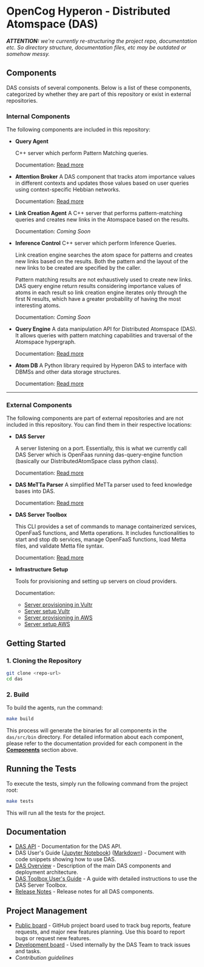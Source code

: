 # OpenCog Hyperon - Distributed Atomspace (DAS)

**_ATTENTION:_** _we're currently re-structuring the project repo, documentation etc. So directory structure, documentation files, etc may be outdated or somehow messy._

## **Components**

DAS consists of several components. Below is a list of these components, categorized by whether they are part of this repository or exist in external repositories.

### **Internal Components**
The following components are included in this repository:  

- **Query Agent**

  C++ server which perform Pattern Matching queries.

  Documentation: [Read more](docs/components/query-agent.md)

- **Attention Broker**
  A DAS component that tracks atom importance values in different contexts and updates those values based on user queries using context-specific Hebbian networks.  

  Documentation: [Read more](docs/components/attention-broker.md)

- **Link Creation Agent**
  A C++ server that performs pattern-matching queries and creates new links in the Atomspace based on the results.  

  Documentation: *Coming Soon*  

- **Inference Control**
  C++ server which perform Inference Queries.

  Link creation engine searches the atom space for patterns and creates new links based on the results. Both the pattern and the layout of the new links to be created are specified by the caller.

  Pattern matching results are not exhaustively used to create new links. DAS query engine return results considering importance values of atoms in each result so link creation engine iterates only through the first N results, which have a greater probability of having the most interesting atoms. 

  Documentation: *Coming Soon*  

- **Query Engine**
  A data manipulation API for Distributed Atomspace (DAS). It allows queries with pattern matching capabilities and traversal of the Atomspace hypergraph.  

  Documentation: [Read more](docs/components/query-agent.md)

- **Atom DB**
  A Python library required by Hyperon DAS to interface with DBMSs and other data storage structures.  

  Documentation: [Read more](docs/components/atomdb.md)  

---

### **External Components**
The following components are part of external repositories and are not included in this repository. You can find them in their respective locations:  

- **DAS Server**

  A server listening on a port. Essentially, this is what we currently call DAS Server which is OpenFaas running das-query-engine function (basically our DistributedAtomSpace class python class).

  Documentation: [Read more](https://github.com/singnet/das-serverless-functions)

- **DAS MeTTa Parser**
  A simplified MeTTa parser used to feed knowledge bases into DAS.  

  Documentation: [Read more](https://github.com/singnet/das-metta-parser)

- **DAS Server Toolbox**

  This CLI provides a set of commands to manage containerized services, OpenFaaS functions, and Metta operations. It includes functionalities to start and stop db services, manage OpenFaaS functions, load Metta files, and validate Metta file syntax.

  Documentation: [Read more](https://github.com/singnet/das-toolbox)

- **Infrastructure Setup**

  Tools for provisioning and setting up servers on cloud providers.  

  Documentation:  
  - [Server provisioning in Vultr](infrastructure/vultr/provisioning/README.md)  
  - [Server setup Vultr](infrastructure/vultr/setup/README.md)  
  - [Server provisioning in AWS](infrastructure/aws/provisioning/README.md)  
  - [Server setup AWS](infrastructure/aws/setup/README.md)

## **Getting Started**

### **1. Cloning the Repository**
```bash
git clone <repo-url>
cd das
```

### **2. Build**

To build the agents, run the command:

```bash
make build
```

This process will generate the binaries for all components in the `das/src/bin` directory. For detailed information about each component, please refer to the documentation provided for each component in the [**Components**](#components) section above. 

## **Running the Tests**  

To execute the tests, simply run the following command from the project root:  

```bash
make tests
```  

This will run all the tests for the project.  

## **Documentation**

* [DAS API](https://singnet.github.io/das-query-engine/api/DAS/) - Documentation for the DAS API.
* DAS User's Guide ([Jupyter Notebook](notebooks/das-users-guide.ipynb)) ([Markdown](docs/das-users-guide.md)) - Document with code snippets showing how to use DAS.
* [DAS Overview](docs/das-overview.md) - Description of the main DAS components and deployment architecture.
* [DAS Toolbox User's Guide](https://github.com/singnet/das-toolbox) - A guide with detailed instructions to use the DAS Server Toolbox.
* [Release Notes](docs/release-notes.md) - Release notes for all DAS components.

## **Project Management**

* [Public board](https://github.com/orgs/singnet/projects/7) - GitHub project board used to track bug reports, feature requests, and major new features planning. Use this board to report bugs or request new features.
* [Development board](https://github.com/orgs/singnet/projects/6/views/1) - Used internally by the DAS Team to track issues and tasks.
* _Contribution guidelines_
